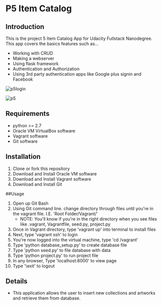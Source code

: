 # P5 Item Catalog

## Introduction

This is the project 5 Item Catalog App for Udacity Fullstack Nanodegree. This app covers the basics features such as...
- Working with CRUD
- Making a webserver
- Using flask framework
- Authentication and Authorization
- Using 3rd party authentication apps like Google plus signin and Facebook

![p5login](https://cloud.githubusercontent.com/assets/15135653/20072311/ddb4d52e-a4f5-11e6-893d-69331b087932.jpg)

![p5](https://cloud.githubusercontent.com/assets/15135653/20072316/e058a10c-a4f5-11e6-8cbf-9b90ed6e2aab.jpg)
## Requirements

* python >= 2.7
* Oracle VM VirtualBox software
* Vagrant software
* Git software


## Installation

1. Clone or fork this repository
2. Download and Install Oracle VM software
3. Download and Install Vagrant software
4. Download and Install Git

##Usage

1. Open up Git Bash
2. Using Git command line. change directory through files until you're in the vagrant file. I.E. 'Root Folder/Vagrant/'
    * NOTE: You'll know if you're in the right directory when you see files like .vagrant, Vagrantfile, seed.py, project.py
3. Once in Vagrant directory, type 'vagrant up' into terminal to install files
4. Next, type 'vagrant ssh' to login
5. You're now logged into the virtual machine, type 'cd /vagrant'
6. Type 'python database_setup.py' to create database file
7. Type 'python seed.py' to file database with data
8. Type 'python project.py' to run project file
9. In any browser, Type 'localhost:8000' to view page
10. Type '\exit' to logout


## Details

* This application allows the user to insert new collections and artworks and retrieve them from database. 
